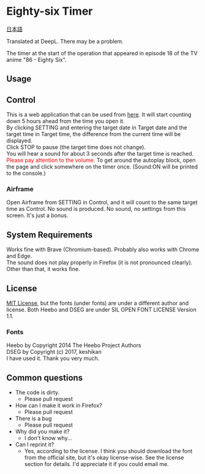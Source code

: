 # Eighty-six Timer
[日本語](README.ja.md)

Translated at DeepL. There may be a problem.

The timer at the start of the operation that appeared in episode 18 of the TV anime "86 - Eighty Six".

## Usage
## Control
This is a web application that can be used from [here](http://86t.noyciy.ga/).
It will start counting down 5 hours ahead from the time you open it.  
By clicking SETTING and entering the target date in Target date and the target time in Target time, the difference from the current time will be displayed.  
Click STOP to pause (the target time does not change).  
You will hear a sound for about 3 seconds after the target time is reached. <span style="color: red;">Please pay attention to the volume. </span> To get around the autoplay block, open the page and click somewhere on the timer once. (Sound:ON will be printed to the console.)  
### Airframe
Open Airframe from SETTING in Control, and it will count to the same target time as Control. No sound is produced. No sound, no settings from this screen. It's just a bonus.

## System Requirements
Works fine with Brave (Chromium-based). Probably also works with Chrome and Edge.  
The sound does not play properly in Firefox (it is not pronounced clearly). Other than that, it works fine.

## License
[MIT License](LICENSE.txt), but the fonts (under fonts) are under a different author and license. Both Heebo and DSEG are under SIL OPEN FONT LICENSE Version 1.1.

### Fonts
Heebo by Copyright 2014 The Heebo Project Authors  
DSEG by Copyright (c) 2017, keshikan  
I have used it. Thank you very much.

## Common questions
- The code is dirty.
  - Please pull request
- How can I make it work in Firefox?
  - Please pull request
- There is a bug
  - Please pull request
- Why did you make it?
  - I don't know why...
- Can I reprint it?
  - Yes, according to the license. I think you should download the font from the official site, but it's okay license-wise. See the license section for details. I'd appreciate it if you could email me.